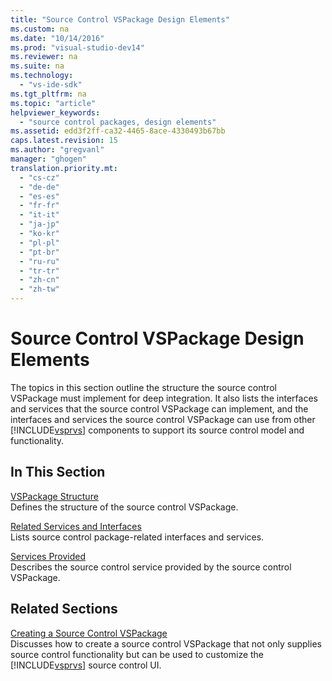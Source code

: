 ```yaml
---
title: "Source Control VSPackage Design Elements"
ms.custom: na
ms.date: "10/14/2016"
ms.prod: "visual-studio-dev14"
ms.reviewer: na
ms.suite: na
ms.technology: 
  - "vs-ide-sdk"
ms.tgt_pltfrm: na
ms.topic: "article"
helpviewer_keywords: 
  - "source control packages, design elements"
ms.assetid: edd3f2ff-ca32-4465-8ace-4330493b67bb
caps.latest.revision: 15
ms.author: "gregvanl"
manager: "ghogen"
translation.priority.mt: 
  - "cs-cz"
  - "de-de"
  - "es-es"
  - "fr-fr"
  - "it-it"
  - "ja-jp"
  - "ko-kr"
  - "pl-pl"
  - "pt-br"
  - "ru-ru"
  - "tr-tr"
  - "zh-cn"
  - "zh-tw"
---
```

# Source Control VSPackage Design Elements
The topics in this section outline the structure the source control VSPackage must implement for deep integration. It also lists the interfaces and services that the source control VSPackage can implement, and the interfaces and services the source control VSPackage can use from other [!INCLUDE[vsprvs](../codequality/includes/vsprvs_md.md)] components to support its source control model and functionality.  
  
## In This Section  
 [VSPackage Structure](../extensibility/vspackage-structure--source-control-vspackage-.md)  
 Defines the structure of the source control VSPackage.  
  
 [Related Services and Interfaces](../extensibility/related-services-and-interfaces--source-control-vspackage-.md)  
 Lists source control package-related interfaces and services.  
  
 [Services Provided](../extensibility/services-provided--source-control-vspackage-.md)  
 Describes the source control service provided by the source control VSPackage.  
  
## Related Sections  
 [Creating a Source Control VSPackage](../extensibility/creating-a-source-control-vspackage.md)  
 Discusses how to create a source control VSPackage that not only supplies source control functionality but can be used to customize the [!INCLUDE[vsprvs](../codequality/includes/vsprvs_md.md)] source control UI.